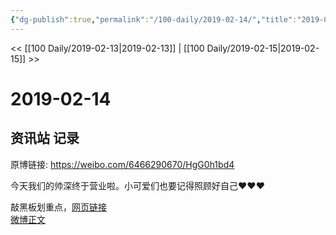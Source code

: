 ```yaml
---
{"dg-publish":true,"permalink":"/100-daily/2019-02-14/","title":"2019-02-14"}
---
```



<< [[100 Daily/2019-02-13\|2019-02-13]] | [[100 Daily/2019-02-15\|2019-02-15]] >>

# 2019-02-14

## 资讯站 记录

原博链接: https://weibo.com/6466290670/HgG0h1bd4

今天我们的帅深终于营业啦。小可爱们也要记得照顾好自己❤️❤️❤️  
[](https://weibo.com/detail/4339697469230650)

敲黑板划重点，[网页链接](https://t.cn/EVZuKZP)  
[微博正文](https://weibo.com/detail/4336844726346904)
